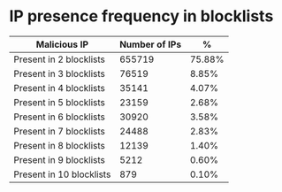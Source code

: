 # IP presence frequency in blocklists
| Malicious IP | Number of IPs | % |
|----|----|----|
| Present in 2 blocklists | 655719 | 75.88% |
| Present in 3 blocklists | 76519 | 8.85% |
| Present in 4 blocklists | 35141 | 4.07% |
| Present in 5 blocklists | 23159 | 2.68% |
| Present in 6 blocklists | 30920 | 3.58% |
| Present in 7 blocklists | 24488 | 2.83% |
| Present in 8 blocklists | 12139 | 1.40% |
| Present in 9 blocklists | 5212 | 0.60% |
| Present in 10 blocklists | 879 | 0.10% |
